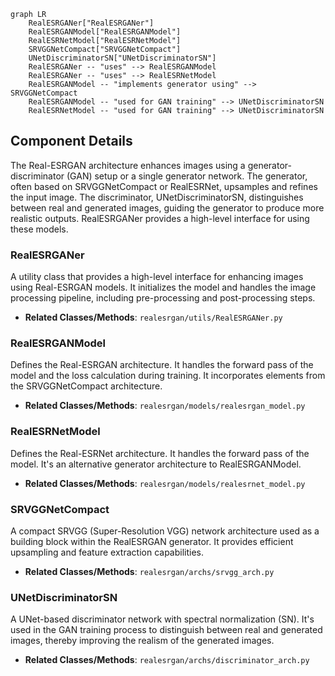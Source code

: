 ```mermaid
graph LR
    RealESRGANer["RealESRGANer"]
    RealESRGANModel["RealESRGANModel"]
    RealESRNetModel["RealESRNetModel"]
    SRVGGNetCompact["SRVGGNetCompact"]
    UNetDiscriminatorSN["UNetDiscriminatorSN"]
    RealESRGANer -- "uses" --> RealESRGANModel
    RealESRGANer -- "uses" --> RealESRNetModel
    RealESRGANModel -- "implements generator using" --> SRVGGNetCompact
    RealESRGANModel -- "used for GAN training" --> UNetDiscriminatorSN
    RealESRNetModel -- "used for GAN training" --> UNetDiscriminatorSN
```

## Component Details

The Real-ESRGAN architecture enhances images using a generator-discriminator (GAN) setup or a single generator network. The generator, often based on SRVGGNetCompact or RealESRNet, upsamples and refines the input image. The discriminator, UNetDiscriminatorSN, distinguishes between real and generated images, guiding the generator to produce more realistic outputs. RealESRGANer provides a high-level interface for using these models.

### RealESRGANer
A utility class that provides a high-level interface for enhancing images using Real-ESRGAN models. It initializes the model and handles the image processing pipeline, including pre-processing and post-processing steps.
- **Related Classes/Methods**: `realesrgan/utils/RealESRGANer.py`

### RealESRGANModel
Defines the Real-ESRGAN architecture. It handles the forward pass of the model and the loss calculation during training. It incorporates elements from the SRVGGNetCompact architecture.
- **Related Classes/Methods**: `realesrgan/models/realesrgan_model.py`

### RealESRNetModel
Defines the Real-ESRNet architecture. It handles the forward pass of the model. It's an alternative generator architecture to RealESRGANModel.
- **Related Classes/Methods**: `realesrgan/models/realesrnet_model.py`

### SRVGGNetCompact
A compact SRVGG (Super-Resolution VGG) network architecture used as a building block within the RealESRGAN generator. It provides efficient upsampling and feature extraction capabilities.
- **Related Classes/Methods**: `realesrgan/archs/srvgg_arch.py`

### UNetDiscriminatorSN
A UNet-based discriminator network with spectral normalization (SN). It's used in the GAN training process to distinguish between real and generated images, thereby improving the realism of the generated images.
- **Related Classes/Methods**: `realesrgan/archs/discriminator_arch.py`
